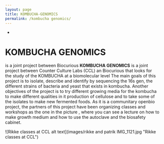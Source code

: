 ```yaml
---
layout: page
title: KOMBUCHA-GENOMICS
permalink: /kombucha genomics/
---
```

*
# KOMBUCHA GENOMICS
is a joint project between Biocurious
**KOMBUCHA GENOMICS** is a joint project between Counter Culture Labs (CCL) an Biocurious that looks for the study of the KOMBUCHA at a biomolecular level The main goals of this project is to isolate, describe and identify by sequencing the 16s gen, the different strains of bacteria and yeast that exists in kombucha. Another objectives of the project is to try different growing media for the kombucha to make different qualities in it production of cellulose and to take some of the isolates to make new fermented foods. As it is a communitary openbio project, the partners of this project have been organizing classes and workshops as the one in the picture , where you can see a lecture on how to make growth medium and how to use the autoclave and the biosafety cabinet.

![Rikke classes at CCL alt text](images/rikke and patrik IMG_1121.jpg "Rikke classes at CCL")
